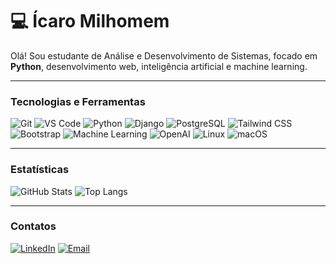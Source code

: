 # 💻 Ícaro Milhomem

Olá! Sou estudante de Análise e Desenvolvimento de Sistemas, focado em **Python**, desenvolvimento web, inteligência artificial e machine learning.  

---

### Tecnologias e Ferramentas

![Git](https://img.shields.io/badge/Git-000000?style=for-the-badge&logo=git&logoColor=white) 
![VS Code](https://img.shields.io/badge/Visual_Studio_Code-000000?style=for-the-badge&logo=visualstudiocode&logoColor=white) 
![Python](https://img.shields.io/badge/Python-000000?style=for-the-badge&logo=python&logoColor=white) 
![Django](https://img.shields.io/badge/Django-000000?style=for-the-badge&logo=django&logoColor=white)
![PostgreSQL](https://img.shields.io/badge/PostgreSQL-000000?style=for-the-badge&logo=postgresql&logoColor=white) 
![Tailwind CSS](https://img.shields.io/badge/Tailwind_CSS-000000?style=for-the-badge&logo=tailwind-css&logoColor=white)
![Bootstrap](https://img.shields.io/badge/Bootstrap-000000?style=for-the-badge&logo=bootstrap&logoColor=white)
![Machine Learning](https://img.shields.io/badge/Machine_Learning-000000?style=for-the-badge&logo=tensorflow&logoColor=white)
![OpenAI](https://img.shields.io/badge/OpenAI-000000?style=for-the-badge&logo=openai&logoColor=white) 
![Linux](https://img.shields.io/badge/Linux-000000?style=for-the-badge&logo=linux&logoColor=white) 
![macOS](https://img.shields.io/badge/macOS-000000?style=for-the-badge&logo=apple&logoColor=white)


---

### Estatísticas

![GitHub Stats](https://github-readme-stats.vercel.app/api?username=Icaroow&show_icons=true&theme=radical)
![Top Langs](https://github-readme-stats.vercel.app/api/top-langs/?username=Icaroow&layout=compact&theme=radical)

---

### Contatos
[![LinkedIn](https://img.shields.io/badge/LinkedIn-0A66C2?style=for-the-badge&logo=linkedin&logoColor=white)](https://www.linkedin.com/in/icaro-milhomem-30216037b) 
[![Email](https://img.shields.io/badge/Email-D14836?style=for-the-badge&logo=gmail&logoColor=white)](mailto:icaromilhomemjr02@gmail.com)
